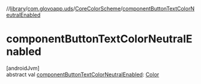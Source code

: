 //[library](../../../index.md)/[com.glovoapp.uds](../index.md)/[CoreColorScheme](index.md)/[componentButtonTextColorNeutralEnabled](component-button-text-color-neutral-enabled.md)

# componentButtonTextColorNeutralEnabled

[androidJvm]\
abstract val [componentButtonTextColorNeutralEnabled](component-button-text-color-neutral-enabled.md): [Color](https://developer.android.com/reference/kotlin/androidx/compose/ui/graphics/Color.html)
